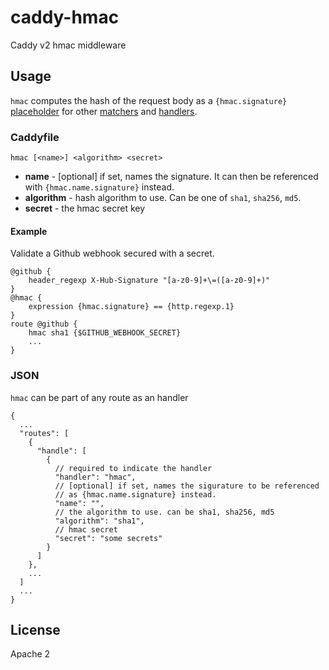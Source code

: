 # caddy-hmac

Caddy v2 hmac middleware

## Usage

`hmac` computes the hash of the request body as a `{hmac.signature}` [placeholder](https://caddyserver.com/docs/caddyfile/concepts#placeholders) for other [matchers](https://caddyserver.com/docs/caddyfile/matchers) and [handlers](https://caddyserver.com/docs/caddyfile/directives).

### Caddyfile

```
hmac [<name>] <algorithm> <secret>
```

* **name** - [optional] if set, names the signature. It can then be referenced with `{hmac.name.signature}` instead.
* **algorithm** - hash algorithm to use. Can be one of `sha1`, `sha256`, `md5`.
* **secret** - the hmac secret key

#### Example

Validate a Github webhook secured with a secret.

```
@github {
    header_regexp X-Hub-Signature "[a-z0-9]+\=([a-z0-9]+)"
}
@hmac {
    expression {hmac.signature} == {http.regexp.1}
}
route @github {
    hmac sha1 {$GITHUB_WEBHOOK_SECRET}
    ...
}
```

### JSON

`hmac` can be part of any route as an handler

```jsonc
{
  ...
  "routes": [
    {
      "handle": [
        {
          // required to indicate the handler
          "handler": "hmac",
          // [optional] if set, names the sigurature to be referenced
          // as {hmac.name.signature} instead.
          "name": "",
          // the algorithm to use. can be sha1, sha256, md5
          "algorithm": "sha1",
          // hmac secret
          "secret": "some secrets"
        }
      ]
    },
    ...
  ]
  ...
}
```

## License

Apache 2
